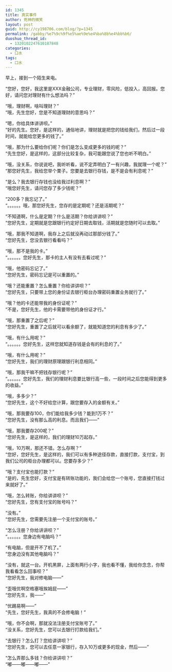 ```yaml
---
id: 1345
title: 真实事件
author: 死神的微笑
layout: post
guid: http://cy198706.com/blog/?p=1345
permalink: /gabby/%e7%9c%9f%e5%ae%9e%e4%ba%8b%e4%bb%b6/
duoshuo_thread_id:
  - 1320102247610187848
categories:
  - 口水
tags:
  - 口水
---
```

早上，接到一个陌生来电。  
<!--more-->

  
“您好，您好，我这里是XXX金融公司，专业理财，零风险，低投入，高回报。您好，请问您对理财有什么想法吗？”

“哦，理财啊，啥叫理财？”  
“哦，先生您好，您是不知道理财的意思吗？”

“嗯，你给具体讲讲呗。”  
“好的先生。您好，是这样的，通俗地讲，理财就是把您的钱给我们，然后过一段时间，就能给您更多的钱了。”

“哦，那为什么要给你们呢？你们是怎么变成更多的钱的呢？”  
“先生您好，是这样的，这部分比较复杂，我可能跟您说了您也听不明白。”

“哦，没关系，你说说吧，我听听看，说不定弄明白了一有兴趣，我就理一个呢？”  
“那您好先生，我给您举个栗子。您要是去银行存钱，是不是会有利息呢？”

“是么？我去银行存钱也没给我过利息啊？”  
“哦您好先生，请问您存了多少钱呢？”

“200多？我忘记了。”  
“。。。。。。哦，那您好先生，您存的是定期呢？还是活期呢？”

“不知道啊，什么是定期？什么是活期？你给讲讲呗？”  
“您好先生，定期就是您跟银行约定好日期去取钱，活期就是您随时可以去取。”

“哦，那我不知道啊，我存上之后就没再动过那部分钱了。”  
“您好先生，您没去银行看看吗？”

“哦，那不是我的卡。”  
“。。。。。。您好先生，那卡的主人有没有去看过呢？”

“哦，他密码忘记了。”  
“您好先生，密码忘记是可以重置的。”

“哦？还能重置？怎么重置？你给讲讲呗？”  
“您好先生，只要带上您的身份证去银行柜台办理密码重置业务就行了。”

“哦？他的卡还能带我的身份证呢？”  
“不是，您好先生，他的卡需要带他的身份证才行。”

“哦，那重置了之后呢？”  
“您好先生，重置了之后就可以看余额了，就能知道您的利息有多少了。”

“哦，有什么用呢？”  
“。。。。。。您好先生，这样您就知道存钱是会有的利息的了。”

“哦，有什么用呢？”  
“您好先生，我们的理财原理跟银行利息相同。”

“哦，那我干嘛不把钱存银行呢？”  
“。。。。。。您好先生，我们的理财利息要比银行高一些，一段时间之后您能得到更多的收益。”

“哦，多多少？”  
“您好先生，这个不好给您计算，跟您要存入的金额有关。”

“哦，那我要存100，你们能给我多少钱？能到1万不？”  
“您好先生，没有那么高的利息。而且我们——”

“哦，那我要存200呢？”  
“您好先生，是这样的，我们的理财10万起存。”

“哦，10万啊，那还不错。怎么存啊？”  
“您好，您好先生，是这样的，我们可以有多种途径存款，直接打款，支付宝，到我们公司的柜台办理都可以。您要存多少？”

“哦？支付宝也能打款？”  
“是的，先生您好，支付宝是有转账功能的，我们会给您一个账号，您直接打钱过来就好了。”

“哦，怎么转账，你给讲讲呗？”  
“您好先生，您有支付宝的账号吗？”

“没有。”  
“您好先生，您需要先注册一个支付宝的账号。”

“怎么注册？你给讲讲呗？”  
“。。。。。。您身边有电脑吗？”

“有电脑，但是开不了机了。”  
“您身边没有其他电脑吗？”

“没有，就这一台。开机黑屏，上面有两行小字，我也看不懂，我给你念念，你帮我看看怎么回事呗？”  
“您好先生，我对修电脑——”

“歪哦优啊空格塞哦挨姆屁——”  
“您好先生，我——”

“优踢易啊——”  
“先生，您好先生，我真的不会修电脑！”

“哦，你不会啊，那就没法注册支付宝账号了。”  
“没关系，您好先生，您可以去银行打款给我们。”

“去银行？怎么打？您给讲讲呗？”  
“您好先生，您可以去任意一家银行，存入10万或更多的现金，然后——”

“怎么弄那么多钱？你给讲讲呗？”  
“嘟——嘟——嘟——”